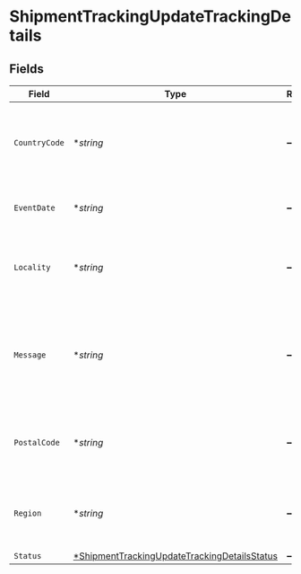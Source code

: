 # ShipmentTrackingUpdateTrackingDetails


## Fields

| Field                                                                                                              | Type                                                                                                               | Required                                                                                                           | Description                                                                                                        | Example                                                                                                            |
| ------------------------------------------------------------------------------------------------------------------ | ------------------------------------------------------------------------------------------------------------------ | ------------------------------------------------------------------------------------------------------------------ | ------------------------------------------------------------------------------------------------------------------ | ------------------------------------------------------------------------------------------------------------------ |
| `CountryCode`                                                                                                      | **string*                                                                                                          | :heavy_minus_sign:                                                                                                 | The country associated this this set of tracking details, if any.                                                  | US                                                                                                                 |
| `EventDate`                                                                                                        | **string*                                                                                                          | :heavy_minus_sign:                                                                                                 | The tracking detail's timestamp.                                                                                   | 2014-08-21:T14:24:00Z                                                                                              |
| `Locality`                                                                                                         | **string*                                                                                                          | :heavy_minus_sign:                                                                                                 | The locality associated this this set of tracking details, if any.                                                 | San Francisco                                                                                                      |
| `Message`                                                                                                          | **string*                                                                                                          | :heavy_minus_sign:                                                                                                 | An arbitrary, human-readable message associated with this set of tracking details.                                 | Billing information received                                                                                       |
| `PostalCode`                                                                                                       | **string*                                                                                                          | :heavy_minus_sign:                                                                                                 | The postal associated this this set of tracking details, if any.                                                   | 94105                                                                                                              |
| `Region`                                                                                                           | **string*                                                                                                          | :heavy_minus_sign:                                                                                                 | The region associated this this set of tracking details, if any.                                                   | CA                                                                                                                 |
| `Status`                                                                                                           | [*ShipmentTrackingUpdateTrackingDetailsStatus](../../models/shared/shipmenttrackingupdatetrackingdetailsstatus.md) | :heavy_minus_sign:                                                                                                 | N/A                                                                                                                | pre_transit                                                                                                        |